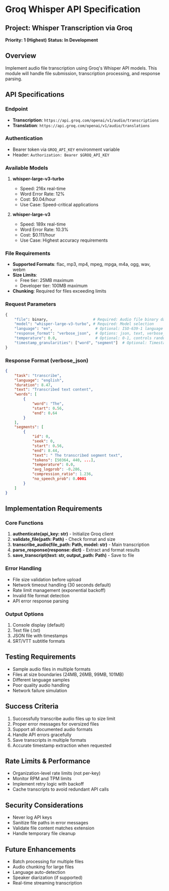 # Groq Whisper API Specification

## Project: Whisper Transcription via Groq
**Priority: 1 (Highest)**
**Status: In Development**

## Overview
Implement audio file transcription using Groq's Whisper API models. This module will handle file submission, transcription processing, and response parsing.

## API Specifications

### Endpoint
- **Transcription**: `https://api.groq.com/openai/v1/audio/transcriptions`
- **Translation**: `https://api.groq.com/openai/v1/audio/translations`

### Authentication
- Bearer token via `GROQ_API_KEY` environment variable
- Header: `Authorization: Bearer $GROQ_API_KEY`

### Available Models
1. **whisper-large-v3-turbo**
   - Speed: 216x real-time
   - Word Error Rate: 12%
   - Cost: $0.04/hour
   - Use Case: Speed-critical applications

2. **whisper-large-v3**
   - Speed: 189x real-time
   - Word Error Rate: 10.3%
   - Cost: $0.111/hour
   - Use Case: Highest accuracy requirements

### File Requirements
- **Supported Formats**: flac, mp3, mp4, mpeg, mpga, m4a, ogg, wav, webm
- **Size Limits**:
  - Free tier: 25MB maximum
  - Developer tier: 100MB maximum
- **Chunking**: Required for files exceeding limits

### Request Parameters
```python
{
    "file": binary,                    # Required: Audio file binary data
    "model": "whisper-large-v3-turbo", # Required: Model selection
    "language": "en",                   # Optional: ISO-639-1 language code
    "response_format": "verbose_json",  # Options: json, text, verbose_json, srt, vtt
    "temperature": 0.0,                 # Optional: 0-1, controls randomness
    "timestamp_granularities": ["word", "segment"]  # Optional: Timestamp detail level
}
```

### Response Format (verbose_json)
```json
{
    "task": "transcribe",
    "language": "english",
    "duration": 8.47,
    "text": "Transcribed text content",
    "words": [
        {
            "word": "The",
            "start": 0.56,
            "end": 0.64
        }
    ],
    "segments": [
        {
            "id": 0,
            "seek": 0,
            "start": 0.56,
            "end": 8.44,
            "text": " The transcribed segment text",
            "tokens": [50364, 440, ...],
            "temperature": 0.0,
            "avg_logprob": -0.286,
            "compression_ratio": 1.236,
            "no_speech_prob": 0.0001
        }
    ]
}
```

## Implementation Requirements

### Core Functions
1. **authenticate(api_key: str)** - Initialize Groq client
2. **validate_file(path: Path)** - Check format and size
3. **transcribe_audio(file_path: Path, model: str)** - Main transcription
4. **parse_response(response: dict)** - Extract and format results
5. **save_transcript(text: str, output_path: Path)** - Save to file

### Error Handling
- File size validation before upload
- Network timeout handling (30 seconds default)
- Rate limit management (exponential backoff)
- Invalid file format detection
- API error response parsing

### Output Options
1. Console display (default)
2. Text file (.txt)
3. JSON file with timestamps
4. SRT/VTT subtitle formats

## Testing Requirements
- Sample audio files in multiple formats
- Files at size boundaries (24MB, 26MB, 99MB, 101MB)
- Different language samples
- Poor quality audio handling
- Network failure simulation

## Success Criteria
1. Successfully transcribe audio files up to size limit
2. Proper error messages for oversized files
3. Support all documented audio formats
4. Handle API errors gracefully
5. Save transcripts in multiple formats
6. Accurate timestamp extraction when requested

## Rate Limits & Performance
- Organization-level rate limits (not per-key)
- Monitor RPM and TPM limits
- Implement retry logic with backoff
- Cache transcripts to avoid redundant API calls

## Security Considerations
- Never log API keys
- Sanitize file paths in error messages
- Validate file content matches extension
- Handle temporary file cleanup

## Future Enhancements
- Batch processing for multiple files
- Audio chunking for large files
- Language auto-detection
- Speaker diarization (if supported)
- Real-time streaming transcription